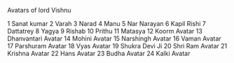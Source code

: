 Avatars of lord Vishnu

1 Sanat kumar
2 Varah 
3 Narad
4 Manu
5 Nar Narayan
6 Kapil Rishi
7 Dattatrey 
8 Yagya
9 Rishab 
10 Prithu
11 Matasya 
12 Koorm Avatar
13 Dhanvantari Avatar
14 Mohini Avatar
15 Narshingh Avatar
16 Vaman Avatar
17 Parshuram Avatar
18 Vyas Avatar
19 Shukra Devi Ji
20 Shri Ram Avatar
21 Krishna Avatar
22 Hans Avatar
23 Budha Avatar
24 Kalki Avatar